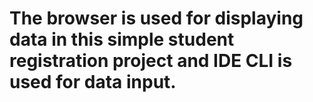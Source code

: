 
# The browser is used for displaying data in this simple student registration project and  IDE CLI is used for data input.
